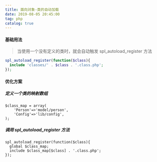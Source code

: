 ```yaml
---
title: 面向对象-类的自动加载
date: 2019-08-05 20:45:00
tag: php
catalog: true
---
```


#### 基础用法

> 当使用一个没有定义的类时，就会自动触发 spl_autoload_register 方法

```php
spl_autoload_register(function($class){
  include 'classes/' . $class . '.class.php';
});
```

#### 优化方案

##### 定义一个类的映射数组

```
$class_map = array(
	'Person'=>'model/person',
	'Config'=>'lib/config',
);
```

##### 调用 spl_autoload_register 方法

```
spl_autoload_register(function($class){
  global $class_map;
  include $class_map[$class] . '.class.php';
});
```

